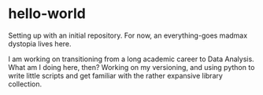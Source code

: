 # hello-world
Setting up with an initial repository.  For now, an everything-goes madmax dystopia lives here. 

I am working on transitioning from a long academic career to Data Analysis. What am I doing here, then? Working on my versioning, and using python to write little scripts and get familiar with the rather expansive library collection. 
